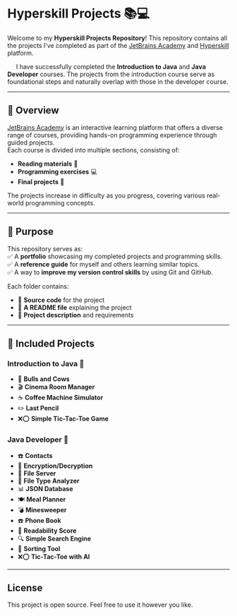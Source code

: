 # Hyperskill Projects 📚💻

Welcome to my **Hyperskill Projects Repository**! This repository contains all the projects I’ve completed as part of the [JetBrains Academy](https://www.jetbrains.com/academy/) and [Hyperskill](https://hyperskill.org/) platform.

&nbsp;&nbsp;&nbsp;&nbsp; I have successfully completed the **Introduction to Java** and **Java Developer** courses. The projects from the introduction course serve as foundational steps and naturally overlap with those in the developer course.

---

## 🌟 Overview  

[JetBrains Academy](https://www.jetbrains.com/academy/) is an interactive learning platform that offers a diverse range of courses, providing hands-on programming experience through guided projects.  
Each course is divided into multiple sections, consisting of:  
- **Reading materials** 📖  
- **Programming exercises** 💻  
- **Final projects** 🚀  

The projects increase in difficulty as you progress, covering various real-world programming concepts.

---

## 🎯 Purpose  

This repository serves as:  
✅ A **portfolio** showcasing my completed projects and programming skills.  
✅ A **reference guide** for myself and others learning similar topics.  
✅ A way to **improve my version control skills** by using Git and GitHub.  

Each folder contains:  
- 📂 **Source code** for the project  
- 📝 **A README file** explaining the project  
- 📄 **Project description** and requirements  

---

## 📂 Included Projects  

### **Introduction to Java 🚀**
- 🔢 **Bulls and Cows**  
- 🎬 **Cinema Room Manager**  
- ☕ **Coffee Machine Simulator**  
- ✏️ **Last Pencil**  
- ❌⭕ **Simple Tic-Tac-Toe Game**  

### **Java Developer 🚀**
- ☎️ **Contacts**
- 🔐 **Encryption/Decryption**  
- 📂 **File Server**  
- 📝 **File Type Analyzer**  
- 📊 **JSON Database**  
- 🍽️ **Meal Planner**  
- 💣 **Minesweeper**  
- ☎️ **Phone Book**  
- 📖 **Readability Score**  
- 🔍 **Simple Search Engine**  
- 🔢 **Sorting Tool**  
- ❌⭕ **Tic-Tac-Toe with AI**  

---

## License
This project is open source. Feel free to use it however you like.